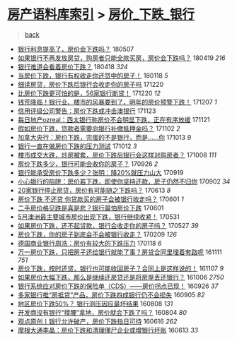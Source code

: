 [房产语料库索引](../../README.md)  > [房价_下跌_银行](房价_下跌_银行.md)
====
> [back](../README.md)

- [银行利息提高了，房价会下跌吗？](http://jkwz.applinzi.com/ittc/7100282797866615814.html#%E9%93%B6%E8%A1%8C%E5%88%A9%E6%81%AF%E6%8F%90%E9%AB%98%E4%BA%86%EF%BC%8C%E6%88%BF%E4%BB%B7%E4%BC%9A%E4%B8%8B%E8%B7%8C%E5%90%97%EF%BC%9F) 180507  
- [如果银行不再发放房贷，购房者只能全款买房，房价会下跌吗？](http://jkwz.applinzi.com/ittc/7093828825442157575.html#%E5%A6%82%E6%9E%9C%E9%93%B6%E8%A1%8C%E4%B8%8D%E5%86%8D%E5%8F%91%E6%94%BE%E6%88%BF%E8%B4%B7%EF%BC%8C%E8%B4%AD%E6%88%BF%E8%80%85%E5%8F%AA%E8%83%BD%E5%85%A8%E6%AC%BE%E4%B9%B0%E6%88%BF%EF%BC%8C%E6%88%BF%E4%BB%B7%E4%BC%9A%E4%B8%8B%E8%B7%8C%E5%90%97%EF%BC%9F) 180419 *216* 
- [银行难道会看着房价下跌？](http://jkwz.applinzi.com/ittc/7093329381810504710.html#%E9%93%B6%E8%A1%8C%E9%9A%BE%E9%81%93%E4%BC%9A%E7%9C%8B%E7%9D%80%E6%88%BF%E4%BB%B7%E4%B8%8B%E8%B7%8C%EF%BC%9F) 180418 *324* 
- [当房价下跌，银行有权收走你还贷中的房子！](http://jkwz.applinzi.com/ittc/7059993048761500679.html#%E5%BD%93%E6%88%BF%E4%BB%B7%E4%B8%8B%E8%B7%8C%EF%BC%8C%E9%93%B6%E8%A1%8C%E6%9C%89%E6%9D%83%E6%94%B6%E8%B5%B0%E4%BD%A0%E8%BF%98%E8%B4%B7%E4%B8%AD%E7%9A%84%E6%88%BF%E5%AD%90%EF%BC%81) 180118 *5* 
- [细读房贷，房价下跌后银行会收走你的房子吗](http://jkwz.applinzi.com/ittc/7049142762287399952.html#%E7%BB%86%E8%AF%BB%E6%88%BF%E8%B4%B7%EF%BC%8C%E6%88%BF%E4%BB%B7%E4%B8%8B%E8%B7%8C%E5%90%8E%E9%93%B6%E8%A1%8C%E4%BC%9A%E6%94%B6%E8%B5%B0%E4%BD%A0%E7%9A%84%E6%88%BF%E5%AD%90%E5%90%97) 171220  
- [比房价下跌更可怕的是，56家银行断贷！](http://jkwz.applinzi.com/ittc/7049101360123872272.html#%E6%AF%94%E6%88%BF%E4%BB%B7%E4%B8%8B%E8%B7%8C%E6%9B%B4%E5%8F%AF%E6%80%95%E7%9A%84%E6%98%AF%EF%BC%8C56%E5%AE%B6%E9%93%B6%E8%A1%8C%E6%96%AD%E8%B4%B7%EF%BC%81) 171220 *12* 
- [钱荒降临！银行业、楼市的风暴要到了，明年的房价预警下跌！](http://jkwz.applinzi.com/ittc/7044375023131821072.html#%E9%92%B1%E8%8D%92%E9%99%8D%E4%B8%B4%EF%BC%81%E9%93%B6%E8%A1%8C%E4%B8%9A%E3%80%81%E6%A5%BC%E5%B8%82%E7%9A%84%E9%A3%8E%E6%9A%B4%E8%A6%81%E5%88%B0%E4%BA%86%EF%BC%8C%E6%98%8E%E5%B9%B4%E7%9A%84%E6%88%BF%E4%BB%B7%E9%A2%84%E8%AD%A6%E4%B8%8B%E8%B7%8C%EF%BC%81) 171207 *1* 
- [信用评级公司警告：房价下跌或冲击澳银行](http://jkwz.applinzi.com/ittc/7039196718455850000.html#%E4%BF%A1%E7%94%A8%E8%AF%84%E7%BA%A7%E5%85%AC%E5%8F%B8%E8%AD%A6%E5%91%8A%EF%BC%9A%E6%88%BF%E4%BB%B7%E4%B8%8B%E8%B7%8C%E6%88%96%E5%86%B2%E5%87%BB%E6%BE%B3%E9%93%B6%E8%A1%8C) 171123  
- [每日地产ozreal：西太银行称房价不会明显下跌，正在有序放缓](http://jkwz.applinzi.com/ittc/7038467477783184401.html#%E6%AF%8F%E6%97%A5%E5%9C%B0%E4%BA%A7ozreal%EF%BC%9A%E8%A5%BF%E5%A4%AA%E9%93%B6%E8%A1%8C%E7%A7%B0%E6%88%BF%E4%BB%B7%E4%B8%8D%E4%BC%9A%E6%98%8E%E6%98%BE%E4%B8%8B%E8%B7%8C%EF%BC%8C%E6%AD%A3%E5%9C%A8%E6%9C%89%E5%BA%8F%E6%94%BE%E7%BC%93) 171121  
- [假如房价下跌，贷款者需要向银行补缴抵押金吗？](http://jkwz.applinzi.com/ittc/7031426895219000336.html#%E5%81%87%E5%A6%82%E6%88%BF%E4%BB%B7%E4%B8%8B%E8%B7%8C%EF%BC%8C%E8%B4%B7%E6%AC%BE%E8%80%85%E9%9C%80%E8%A6%81%E5%90%91%E9%93%B6%E8%A1%8C%E8%A1%A5%E7%BC%B4%E6%8A%B5%E6%8A%BC%E9%87%91%E5%90%97%EF%BC%9F) 171102 *2* 
- [加拿大央行：房价下跌，完蛋的不是银行，而是……你](http://jkwz.applinzi.com/ittc/7023862168649466897.html#%E5%8A%A0%E6%8B%BF%E5%A4%A7%E5%A4%AE%E8%A1%8C%EF%BC%9A%E6%88%BF%E4%BB%B7%E4%B8%8B%E8%B7%8C%EF%BC%8C%E5%AE%8C%E8%9B%8B%E7%9A%84%E4%B8%8D%E6%98%AF%E9%93%B6%E8%A1%8C%EF%BC%8C%E8%80%8C%E6%98%AF%E2%80%A6%E2%80%A6%E4%BD%A0) 171013 *9* 
- [银行一直在做房价下跌的压力测试](http://jkwz.applinzi.com/ittc/7023601418571875345.html#%E9%93%B6%E8%A1%8C%E4%B8%80%E7%9B%B4%E5%9C%A8%E5%81%9A%E6%88%BF%E4%BB%B7%E4%B8%8B%E8%B7%8C%E7%9A%84%E5%8E%8B%E5%8A%9B%E6%B5%8B%E8%AF%95) 171012 *3* 
- [楼市成交大跌，炒房被套，房价下跌后银行会这样对购房者？](http://jkwz.applinzi.com/ittc/7022018923359372305.html#%E6%A5%BC%E5%B8%82%E6%88%90%E4%BA%A4%E5%A4%A7%E8%B7%8C%EF%BC%8C%E7%82%92%E6%88%BF%E8%A2%AB%E5%A5%97%EF%BC%8C%E6%88%BF%E4%BB%B7%E4%B8%8B%E8%B7%8C%E5%90%8E%E9%93%B6%E8%A1%8C%E4%BC%9A%E8%BF%99%E6%A0%B7%E5%AF%B9%E8%B4%AD%E6%88%BF%E8%80%85%EF%BC%9F) 171008 *111* 
- [房价下跌多少，银行可能会收你的房子？](http://jkwz.applinzi.com/ittc/7017557068595332113.html#%E6%88%BF%E4%BB%B7%E4%B8%8B%E8%B7%8C%E5%A4%9A%E5%B0%91%EF%BC%8C%E9%93%B6%E8%A1%8C%E5%8F%AF%E8%83%BD%E4%BC%9A%E6%94%B6%E4%BD%A0%E7%9A%84%E6%88%BF%E5%AD%90%EF%BC%9F) 170926 *2* 
- [银行能承受房价下跌多少？张明：降20%就压力山大](http://jkwz.applinzi.com/ittc/7014949082387448848.html#%E9%93%B6%E8%A1%8C%E8%83%BD%E6%89%BF%E5%8F%97%E6%88%BF%E4%BB%B7%E4%B8%8B%E8%B7%8C%E5%A4%9A%E5%B0%91%EF%BC%9F%E5%BC%A0%E6%98%8E%EF%BC%9A%E9%99%8D20%25%E5%B0%B1%E5%8E%8B%E5%8A%9B%E5%B1%B1%E5%A4%A7) 170919  
- [小心银行的陷阱：房价若下跌，即使你坚持还款，房子仍然不归你](http://jkwz.applinzi.com/ittc/7008507356462449681.html#%E5%B0%8F%E5%BF%83%E9%93%B6%E8%A1%8C%E7%9A%84%E9%99%B7%E9%98%B1%EF%BC%9A%E6%88%BF%E4%BB%B7%E8%8B%A5%E4%B8%8B%E8%B7%8C%EF%BC%8C%E5%8D%B3%E4%BD%BF%E4%BD%A0%E5%9D%9A%E6%8C%81%E8%BF%98%E6%AC%BE%EF%BC%8C%E6%88%BF%E5%AD%90%E4%BB%8D%E7%84%B6%E4%B8%8D%E5%BD%92%E4%BD%A0) 170902 *34* 
- [20家银行停止房贷，房价有可能随之下跌吗？](http://jkwz.applinzi.com/ittc/6978665933680673796.html#20%E5%AE%B6%E9%93%B6%E8%A1%8C%E5%81%9C%E6%AD%A2%E6%88%BF%E8%B4%B7%EF%BC%8C%E6%88%BF%E4%BB%B7%E6%9C%89%E5%8F%AF%E8%83%BD%E9%9A%8F%E4%B9%8B%E4%B8%8B%E8%B7%8C%E5%90%97%EF%BC%9F) 170613 *8* 
- [房价下跌 不还贷 你贷款买的房子会被银行收走吗？](http://jkwz.applinzi.com/ittc/6974148755455476741.html#%E6%88%BF%E4%BB%B7%E4%B8%8B%E8%B7%8C+%E4%B8%8D%E8%BF%98%E8%B4%B7+%E4%BD%A0%E8%B4%B7%E6%AC%BE%E4%B9%B0%E7%9A%84%E6%88%BF%E5%AD%90%E4%BC%9A%E8%A2%AB%E9%93%B6%E8%A1%8C%E6%94%B6%E8%B5%B0%E5%90%97%EF%BC%9F) 170601 *1* 
- [二手房价格见跌是喜是悲？银行最怕房价下跌](http://jkwz.applinzi.com/ittc/6974134001861133316.html#%E4%BA%8C%E6%89%8B%E6%88%BF%E4%BB%B7%E6%A0%BC%E8%A7%81%E8%B7%8C%E6%98%AF%E5%96%9C%E6%98%AF%E6%82%B2%EF%BC%9F%E9%93%B6%E8%A1%8C%E6%9C%80%E6%80%95%E6%88%BF%E4%BB%B7%E4%B8%8B%E8%B7%8C) 170601  
- [5月澳洲最主要城市房价出现下跌，银行继续收紧！](http://jkwz.applinzi.com/ittc/6973846713591661572.html#5%E6%9C%88%E6%BE%B3%E6%B4%B2%E6%9C%80%E4%B8%BB%E8%A6%81%E5%9F%8E%E5%B8%82%E6%88%BF%E4%BB%B7%E5%87%BA%E7%8E%B0%E4%B8%8B%E8%B7%8C%EF%BC%8C%E9%93%B6%E8%A1%8C%E7%BB%A7%E7%BB%AD%E6%94%B6%E7%B4%A7%EF%BC%81) 170531  
- [如果房价下跌，还不起贷款，银行会收走你的房子吗？](http://jkwz.applinzi.com/ittc/6972301703675118596.html#%E5%A6%82%E6%9E%9C%E6%88%BF%E4%BB%B7%E4%B8%8B%E8%B7%8C%EF%BC%8C%E8%BF%98%E4%B8%8D%E8%B5%B7%E8%B4%B7%E6%AC%BE%EF%BC%8C%E9%93%B6%E8%A1%8C%E4%BC%9A%E6%94%B6%E8%B5%B0%E4%BD%A0%E7%9A%84%E6%88%BF%E5%AD%90%E5%90%97%EF%BC%9F) 170527 *39* 
- [房价下跌，你的房子到底会不会被银行收走？](http://jkwz.applinzi.com/ittc/6932679083355014149.html#%E6%88%BF%E4%BB%B7%E4%B8%8B%E8%B7%8C%EF%BC%8C%E4%BD%A0%E7%9A%84%E6%88%BF%E5%AD%90%E5%88%B0%E5%BA%95%E4%BC%9A%E4%B8%8D%E4%BC%9A%E8%A2%AB%E9%93%B6%E8%A1%8C%E6%94%B6%E8%B5%B0%EF%BC%9F) 170209 *126* 
- [德国商业银行周浩：房价有较大的下跌压力](http://jkwz.applinzi.com/ittc/6924351076609557509.html#%E5%BE%B7%E5%9B%BD%E5%95%86%E4%B8%9A%E9%93%B6%E8%A1%8C%E5%91%A8%E6%B5%A9%EF%BC%9A%E6%88%BF%E4%BB%B7%E6%9C%89%E8%BE%83%E5%A4%A7%E7%9A%84%E4%B8%8B%E8%B7%8C%E5%8E%8B%E5%8A%9B) 170118 *6* 
- [万一房价下跌，只把房子还给银行就能了事？房贷合同里埋着套路呢](http://jkwz.applinzi.com/ittc/6899356333773423621.html#%E4%B8%87%E4%B8%80%E6%88%BF%E4%BB%B7%E4%B8%8B%E8%B7%8C%EF%BC%8C%E5%8F%AA%E6%8A%8A%E6%88%BF%E5%AD%90%E8%BF%98%E7%BB%99%E9%93%B6%E8%A1%8C%E5%B0%B1%E8%83%BD%E4%BA%86%E4%BA%8B%EF%BC%9F%E6%88%BF%E8%B4%B7%E5%90%88%E5%90%8C%E9%87%8C%E5%9F%8B%E7%9D%80%E5%A5%97%E8%B7%AF%E5%91%A2) 161111 *751* 
- [房价下跌，按时还贷，银行也可能收回房子？合同上是这样说的！](http://jkwz.applinzi.com/ittc/6897718432211928069.html#%E6%88%BF%E4%BB%B7%E4%B8%8B%E8%B7%8C%EF%BC%8C%E6%8C%89%E6%97%B6%E8%BF%98%E8%B4%B7%EF%BC%8C%E9%93%B6%E8%A1%8C%E4%B9%9F%E5%8F%AF%E8%83%BD%E6%94%B6%E5%9B%9E%E6%88%BF%E5%AD%90%EF%BC%9F%E5%90%88%E5%90%8C%E4%B8%8A%E6%98%AF%E8%BF%99%E6%A0%B7%E8%AF%B4%E7%9A%84%EF%BC%81) 161107 *9* 
- [如果房价大幅下跌，那么是继续还房贷还是将房屋丢还银行？](http://jkwz.applinzi.com/ittc/6885953538965898244.html#%E5%A6%82%E6%9E%9C%E6%88%BF%E4%BB%B7%E5%A4%A7%E5%B9%85%E4%B8%8B%E8%B7%8C%EF%BC%8C%E9%82%A3%E4%B9%88%E6%98%AF%E7%BB%A7%E7%BB%AD%E8%BF%98%E6%88%BF%E8%B4%B7%E8%BF%98%E6%98%AF%E5%B0%86%E6%88%BF%E5%B1%8B%E4%B8%A2%E8%BF%98%E9%93%B6%E8%A1%8C%EF%BC%9F) 161006 *2750* 
- [银行系统应对房价下跌的保险单（CDS）——房价拐点已现！](http://jkwz.applinzi.com/ittc/6881958210092663813.html#%E9%93%B6%E8%A1%8C%E7%B3%BB%E7%BB%9F%E5%BA%94%E5%AF%B9%E6%88%BF%E4%BB%B7%E4%B8%8B%E8%B7%8C%E7%9A%84%E4%BF%9D%E9%99%A9%E5%8D%95%EF%BC%88CDS%EF%BC%89%E2%80%94%E2%80%94%E6%88%BF%E4%BB%B7%E6%8B%90%E7%82%B9%E5%B7%B2%E7%8E%B0%EF%BC%81) 160926 *37* 
- [多家银行推“房抵贷”产品，房价下跌四成银行仍不会损失](http://jkwz.applinzi.com/ittc/6874405744899785732.html#%E5%A4%9A%E5%AE%B6%E9%93%B6%E8%A1%8C%E6%8E%A8%E2%80%9C%E6%88%BF%E6%8A%B5%E8%B4%B7%E2%80%9D%E4%BA%A7%E5%93%81%EF%BC%8C%E6%88%BF%E4%BB%B7%E4%B8%8B%E8%B7%8C%E5%9B%9B%E6%88%90%E9%93%B6%E8%A1%8C%E4%BB%8D%E4%B8%8D%E4%BC%9A%E6%8D%9F%E5%A4%B1) 160905 *82* 
- [地区房价下跌50%？ 银行测压因应最坏结果](http://jkwz.applinzi.com/ittc/6863832900604265477.html#%E5%9C%B0%E5%8C%BA%E6%88%BF%E4%BB%B7%E4%B8%8B%E8%B7%8C50%25%EF%BC%9F+%E9%93%B6%E8%A1%8C%E6%B5%8B%E5%8E%8B%E5%9B%A0%E5%BA%94%E6%9C%80%E5%9D%8F%E7%BB%93%E6%9E%9C) 160808 *131* 
- [开发商没有银行“撑腰”拿地，房价就会下跌了吗？](http://jkwz.applinzi.com/ittc/6862548671337595909.html#%E5%BC%80%E5%8F%91%E5%95%86%E6%B2%A1%E6%9C%89%E9%93%B6%E8%A1%8C%E2%80%9C%E6%92%91%E8%85%B0%E2%80%9D%E6%8B%BF%E5%9C%B0%EF%BC%8C%E6%88%BF%E4%BB%B7%E5%B0%B1%E4%BC%9A%E4%B8%8B%E8%B7%8C%E4%BA%86%E5%90%97%EF%BC%9F) 160804 *80* 
- [观点原创丨银行允许破产，房价下跌指日可待](http://jkwz.applinzi.com/ittc/6844279940371186693.html#%E8%A7%82%E7%82%B9%E5%8E%9F%E5%88%9B%E4%B8%A8%E9%93%B6%E8%A1%8C%E5%85%81%E8%AE%B8%E7%A0%B4%E4%BA%A7%EF%BC%8C%E6%88%BF%E4%BB%B7%E4%B8%8B%E8%B7%8C%E6%8C%87%E6%97%A5%E5%8F%AF%E5%BE%85) 160616 *262* 
- [摩根大通李晶：房价下跌和清理僵尸企业或增银行坏账](http://jkwz.applinzi.com/ittc/6843279494441600004.html#%E6%91%A9%E6%A0%B9%E5%A4%A7%E9%80%9A%E6%9D%8E%E6%99%B6%EF%BC%9A%E6%88%BF%E4%BB%B7%E4%B8%8B%E8%B7%8C%E5%92%8C%E6%B8%85%E7%90%86%E5%83%B5%E5%B0%B8%E4%BC%81%E4%B8%9A%E6%88%96%E5%A2%9E%E9%93%B6%E8%A1%8C%E5%9D%8F%E8%B4%A6) 160613 *33* 
